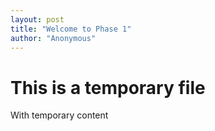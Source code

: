 ```yaml
---
layout: post
title: "Welcome to Phase 1"
author: "Anonymous"
---
```


# This is a temporary file

With temporary content
